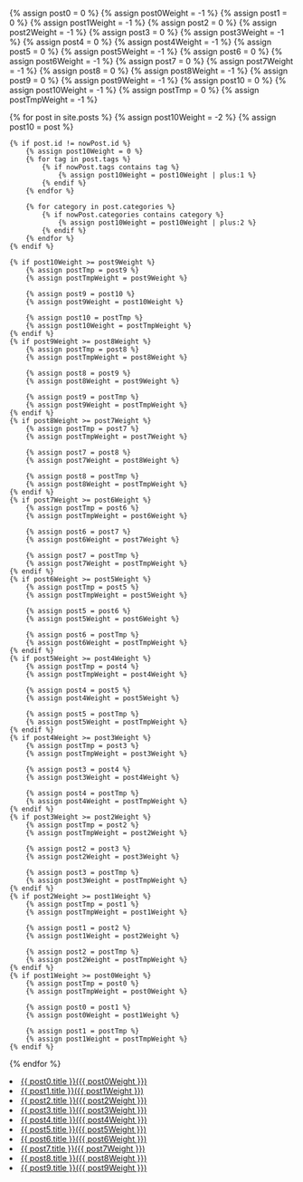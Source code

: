 {% assign post0 = 0 %}
{% assign post0Weight = -1 %}
{% assign post1 = 0 %}
{% assign post1Weight = -1 %}
{% assign post2 = 0 %}
{% assign post2Weight = -1 %}
{% assign post3 = 0 %}
{% assign post3Weight = -1 %}
{% assign post4 = 0 %}
{% assign post4Weight = -1 %}
{% assign post5 = 0 %}
{% assign post5Weight = -1 %}
{% assign post6 = 0 %}
{% assign post6Weight = -1 %}
{% assign post7 = 0 %}
{% assign post7Weight = -1 %}
{% assign post8 = 0 %}
{% assign post8Weight = -1 %}
{% assign post9 = 0 %}
{% assign post9Weight = -1 %}
{% assign post10 = 0 %}
{% assign post10Weight = -1 %}
{% assign postTmp = 0 %}
{% assign postTmpWeight = -1 %}


{% for post in site.posts %}
    {% assign post10Weight = -2 %}
    {% assign post10 = post %}
    
    {% if post.id != nowPost.id %}
        {% assign post10Weight = 0 %}
        {% for tag in post.tags %}
            {% if nowPost.tags contains tag %}
                {% assign post10Weight = post10Weight | plus:1 %}
            {% endif %}
        {% endfor %}
        
        {% for category in post.categories %}
            {% if nowPost.categories contains category %}
                {% assign post10Weight = post10Weight | plus:2 %}
            {% endif %}
        {% endfor %}
    {% endif %}
    
    {% if post10Weight >= post9Weight %}
        {% assign postTmp = post9 %}
        {% assign postTmpWeight = post9Weight %}
        
        {% assign post9 = post10 %}
        {% assign post9Weight = post10Weight %}
        
        {% assign post10 = postTmp %}
        {% assign post10Weight = postTmpWeight %}
    {% endif %}
    {% if post9Weight >= post8Weight %}
        {% assign postTmp = post8 %}
        {% assign postTmpWeight = post8Weight %}
        
        {% assign post8 = post9 %}
        {% assign post8Weight = post9Weight %}
        
        {% assign post9 = postTmp %}
        {% assign post9Weight = postTmpWeight %}
    {% endif %}
    {% if post8Weight >= post7Weight %}
        {% assign postTmp = post7 %}
        {% assign postTmpWeight = post7Weight %}
        
        {% assign post7 = post8 %}
        {% assign post7Weight = post8Weight %}
        
        {% assign post8 = postTmp %}
        {% assign post8Weight = postTmpWeight %}
    {% endif %}
    {% if post7Weight >= post6Weight %}
        {% assign postTmp = post6 %}
        {% assign postTmpWeight = post6Weight %}
        
        {% assign post6 = post7 %}
        {% assign post6Weight = post7Weight %}
        
        {% assign post7 = postTmp %}
        {% assign post7Weight = postTmpWeight %}
    {% endif %}
    {% if post6Weight >= post5Weight %}
        {% assign postTmp = post5 %}
        {% assign postTmpWeight = post5Weight %}
        
        {% assign post5 = post6 %}
        {% assign post5Weight = post6Weight %}
        
        {% assign post6 = postTmp %}
        {% assign post6Weight = postTmpWeight %}
    {% endif %}
    {% if post5Weight >= post4Weight %}
        {% assign postTmp = post4 %}
        {% assign postTmpWeight = post4Weight %}
        
        {% assign post4 = post5 %}
        {% assign post4Weight = post5Weight %}
        
        {% assign post5 = postTmp %}
        {% assign post5Weight = postTmpWeight %}
    {% endif %}
    {% if post4Weight >= post3Weight %}
        {% assign postTmp = post3 %}
        {% assign postTmpWeight = post3Weight %}
        
        {% assign post3 = post4 %}
        {% assign post3Weight = post4Weight %}
        
        {% assign post4 = postTmp %}
        {% assign post4Weight = postTmpWeight %}
    {% endif %}
    {% if post3Weight >= post2Weight %}
        {% assign postTmp = post2 %}
        {% assign postTmpWeight = post2Weight %}
        
        {% assign post2 = post3 %}
        {% assign post2Weight = post3Weight %}
        
        {% assign post3 = postTmp %}
        {% assign post3Weight = postTmpWeight %}
    {% endif %}
    {% if post2Weight >= post1Weight %}
        {% assign postTmp = post1 %}
        {% assign postTmpWeight = post1Weight %}
        
        {% assign post1 = post2 %}
        {% assign post1Weight = post2Weight %}
        
        {% assign post2 = postTmp %}
        {% assign post2Weight = postTmpWeight %}
    {% endif %}
    {% if post1Weight >= post0Weight %}
        {% assign postTmp = post0 %}
        {% assign postTmpWeight = post0Weight %}
        
        {% assign post0 = post1 %}
        {% assign post0Weight = post1Weight %}
        
        {% assign post1 = postTmp %}
        {% assign post1Weight = postTmpWeight %}
    {% endif %}
{% endfor %}

<li><a href="{{ site.url }}{{ post0.url }}">{{ post0.title }}({{ post0Weight }})</a></li>
<li><a href="{{ site.url }}{{ post1.url }}">{{ post1.title }}({{ post1Weight }})</a></li>
<li><a href="{{ site.url }}{{ post2.url }}">{{ post2.title }}({{ post2Weight }})</a></li>
<li><a href="{{ site.url }}{{ post3.url }}">{{ post3.title }}({{ post3Weight }})</a></li>
<li><a href="{{ site.url }}{{ post4.url }}">{{ post4.title }}({{ post4Weight }})</a></li>
<li><a href="{{ site.url }}{{ post5.url }}">{{ post5.title }}({{ post5Weight }})</a></li>
<li><a href="{{ site.url }}{{ post6.url }}">{{ post6.title }}({{ post6Weight }})</a></li>
<li><a href="{{ site.url }}{{ post7.url }}">{{ post7.title }}({{ post7Weight }})</a></li>
<li><a href="{{ site.url }}{{ post8.url }}">{{ post8.title }}({{ post8Weight }})</a></li>
<li><a href="{{ site.url }}{{ post9.url }}">{{ post9.title }}({{ post9Weight }})</a></li>

